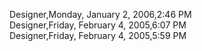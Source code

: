 ﻿Designer,Monday, January 2, 2006,2:46 PM  Designer,Friday, February 4, 2005,6:07 PM  Designer,Friday, February 4, 2005,5:59 PM